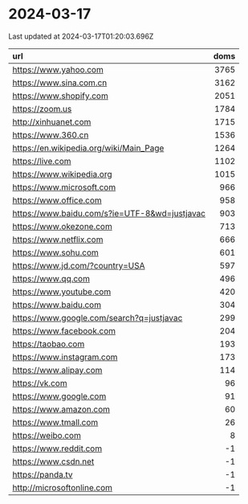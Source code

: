 # 2024-03-17

<!-- BEGIN -->
Last updated at 2024-03-17T01:20:03.696Z

url | doms
:- | -:
https://www.yahoo.com | 3765
https://www.sina.com.cn | 3162
https://www.shopify.com | 2051
https://zoom.us | 1784
http://xinhuanet.com | 1715
https://www.360.cn | 1536
https://en.wikipedia.org/wiki/Main_Page | 1264
https://live.com | 1102
https://www.wikipedia.org | 1015
https://www.microsoft.com | 966
https://www.office.com | 958
https://www.baidu.com/s?ie=UTF-8&wd=justjavac | 903
https://www.okezone.com | 713
https://www.netflix.com | 666
https://www.sohu.com | 601
https://www.jd.com/?country=USA | 597
https://www.qq.com | 496
https://www.youtube.com | 420
https://www.baidu.com | 304
https://www.google.com/search?q=justjavac | 299
https://www.facebook.com | 204
https://taobao.com | 193
https://www.instagram.com | 173
https://www.alipay.com | 114
https://vk.com | 96
https://www.google.com | 91
https://www.amazon.com | 60
https://www.tmall.com | 26
https://weibo.com | 8
https://www.reddit.com | -1
https://www.csdn.net | -1
https://panda.tv | -1
http://microsoftonline.com | -1
<!-- END -->
